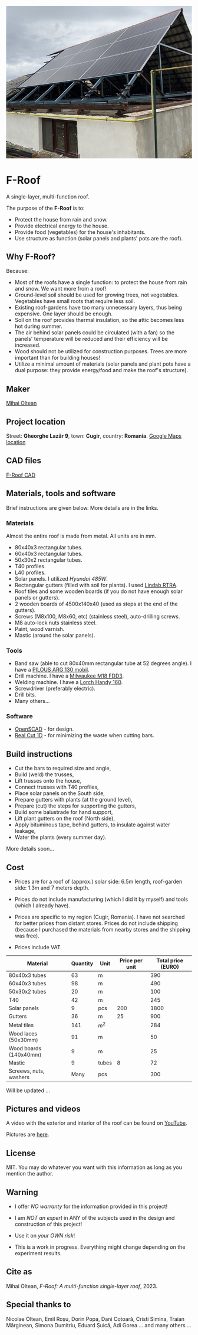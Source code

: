 ![f-roof](../pictures/f_roof_1.jpeg)

# F-Roof

A single-layer, multi-function roof.

The purpose of the __F-Roof__ is to:

- Protect the house from rain and snow.
- Provide electrical energy to the house.
- Provide food (vegetables) for the house's inhabitants.
- Use structure as function (solar panels and plants' pots are the roof).

## Why F-Roof?

Because:

- Most of the roofs have a single function: to protect the house from rain and snow. We want more from a roof!
- Ground-level soil should be used for growing trees, not vegetables. Vegetables have small roots that require less soil.
- Existing roof-gardens have too many unnecessary layers, thus being expensive. One layer should be enough.
- Soil on the roof provides thermal insulation, so the attic becomes less hot during summer.
- The air behind solar panels could be circulated (with a fan) so the panels' temperature will be reduced and their efficiency will be increased.
- Wood should not be utilized for construction purposes. Trees are more important than for building houses!
- Utilize a minimal amount of materials (solar panels and plant pots have a dual purpose: they provide energy/food and make the roof's structure).

## Maker

[Mihai Oltean](https://mihaioltean.github.io)

## Project location

Street: **Gheorghe Lazăr 9**, town: **Cugir**, country: **Romania**. [Google Maps location](https://maps.app.goo.gl/KsL6PsEaSgzJYHLw7)

## CAD files

[F-Roof CAD](https://github.com/f-roof/cad)

## Materials, tools and software

Brief instructions are given below. More details are in the links.

### Materials

Almost the entire roof is made from metal.
All units are in mm.

- 80x40x3 rectangular tubes.
- 60x40x3 rectangular tubes.
- 50x30x2 rectangular tubes.
- T40 profiles.
- L40 profiles.
- Solar panels. I utilized *Hyundai 485W*.
- Rectangular gutters (filled with soil for plants). I used [Lindab RTRA](https://www.lindab.com/Catalog/building-products/rainwater-systems/gutter/gutter-rectangular/rtra/?sort=popularity&display=16&page=1).
- Roof tiles and some wooden boards (if you do not have enough solar panels or gutters).
- 2 wooden boards of 4500x140x40 (used as steps at the end of the gutters).
- Screws (M8x100, M8x60, etc) (stainless steel), auto-drilling screws.
- M8 auto-lock nuts stainless steel.
- Paint, wood varnish.
- Mastic (around the solar panels).

### Tools

- Band saw (able to cut 80x40mm rectangular tube at 52 degrees angle). I have a [PILOUS ARG 130 mobil](https://www.pilous.cz/en/metal/bandsaws/manual/arg-130-mobil).
- Drill machine. I have a [Milwaukee M18 FDD3](https://www.milwaukeetool.com/).
- Welding machine. I have a [Lorch Handy 160](https://lorch.eu).
- Screwdriver (preferably electric).
- Drill bits.
- Many others...

### Software

- [OpenSCAD](https://openscad.org) - for design.
- [Real Cut 1D](https://optimalprograms.com/realcut1d.htm) - for minimizing the waste when cutting bars.

## Build instructions

- Cut the bars to required size and angle,
- Build (weld) the trusses,
- Lift trusses onto the house,
- Connect trusses with T40 profiles,
- Place solar panels on the South side,
- Prepare gutters with plants (at the ground level),
- Prepare (cut) the steps for supporting the gutters,
- Build some balustrade for hand support,
- Lift plant gutters on the roof (North side),
- Apply bituminous tape, behind gutters, to insulate against water leakage,
- Water the plants (every summer day).

More details soon...

## Cost

- Prices are for a roof of (approx.) solar side: 6.5m length, roof-garden side: 1.3m and 7 meters depth.

- Prices do not include manufacturing (which I did it by myself) and tools (which I already have).

- Prices are specific to my region (Cugir, Romania). I have not searched for better prices from distant stores. Prices do not include shipping (because I purchased the materials from nearby stores and the shipping was free).

- Prices include VAT.

|Material     |Quantity |Unit |Price per unit| Total price (EURO)|
| ----------- | ------- | --- | ------- | --- |
|80x40x3 tubes|63|m      ||390         |
|60x40x3 tubes|98|m      ||490         |
|50x30x2 tubes|20|m      ||100         |
|T40|42|m||245|
|Solar panels|9|pcs|200|1800|
|Gutters|36|m|25|900|
|Metal tiles|141|$m^2$||284|
|Wood laces (50x30mm)|91|m||50|
|Wood boards (140x40mm)|9|m||25|
|Mastic|9|tubes|8|72|
|Screews, nuts, washers|Many|pcs||300|

Will be updated ...

## Pictures and videos

A video with the exterior and interior of the roof can be found on [YouTube](https://www.youtube.com/watch?v=yZRalp4EQG4).

Pictures are [here](../pictures/).

## License

MIT. You may do whatever you want with this information as long as you mention the author.

## Warning

- I offer *NO warranty* for the information provided in this project!

- I am *NOT an expert* in ANY of the subjects used in the design and construction of this project! 

- Use it on *your OWN risk*!

- This is a work in progress. Everything might change depending on the experiment results.

## Cite as

Mihai Oltean, *F-Roof: A multi-function single-layer roof*, 2023.

## Special thanks to

Nicolae Oltean, Emil Roșu, Dorin Popa, Dani Cotoară, Cristi Simina, Traian Mărginean, Simona Dumitriu, Eduard Șuică, Adi Gorea ... and many others ...
